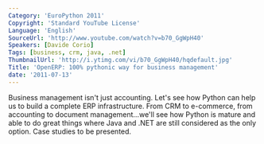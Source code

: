 ```yaml
---
Category: 'EuroPython 2011'
Copyright: 'Standard YouTube License'
Language: 'English'
SourceUrl: 'http://www.youtube.com/watch?v=b70_GgWpH40'
Speakers: [Davide Corio]
Tags: [business, crm, java, .net]
ThumbnailUrl: 'http://i.ytimg.com/vi/b70_GgWpH40/hqdefault.jpg'
Title: 'OpenERP: 100% pythonic way for business management'
date: '2011-07-13'
---
```

Business management isn't just accounting. Let's see how Python can help us to
build a complete ERP infrastructure. From CRM to e-commerce, from accounting
to document management…we'll see how Python is mature and able to do great
things where Java and .NET are still considered as the only option. Case
studies to be presented.

